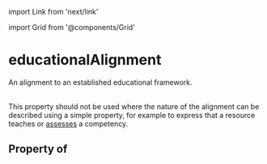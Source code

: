 import Link from 'next/link'
  
import Grid from '@components/Grid'

# educationalAlignment

An alignment to an established educational framework.<br/><br/>

This property should not be used where the nature of the alignment can be described using a simple property, for example to express that a resource <Link href="/teaches">teaches</Link> or <a class="localLink" href="/assesses">assesses</a> a competency.

## Property of



